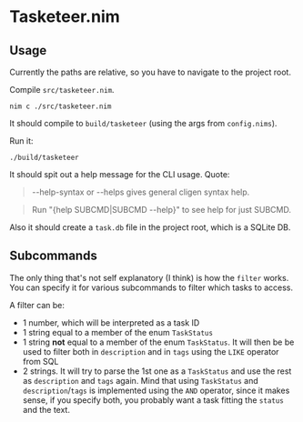 # Tasketeer.nim

## Usage

Currently the paths are relative, so you have to navigate to the project root.

Compile `src/tasketeer.nim`.

`nim c ./src/tasketeer.nim`

It should compile to `build/tasketeer` (using the args from `config.nims`).

Run it:

`./build/tasketeer`

It should spit out a help message for the CLI usage.
Quote:
>  --help-syntax or --helps gives general cligen syntax help.

>  Run "{help SUBCMD|SUBCMD --help}" to see help for just SUBCMD.

Also it should create a `task.db` file in the project root, which is a SQLite DB.

## Subcommands

The only thing that's not self explanatory (I think) is how the `filter` works.
You can specify it for various subcommands to filter which tasks to access.

A filter can be:
* 1 number, which will be interpreted as a task ID
* 1 string equal to a member of the enum `TaskStatus`
* 1 string __not__ equal to a member of the enum `TaskStatus`. It will then
  be be used to filter both in `description` and in `tags` using the `LIKE` operator
  from SQL
* 2 strings. It will try to parse the 1st one as a `TaskStatus` and use the rest
  as `description` and `tags` again. Mind that using `TaskStatus` and
  `description`/`tags` is implemented using the `AND` operator, since it makes
  sense, if you specify both, you probably want a task fitting the `status` and
  the text.
